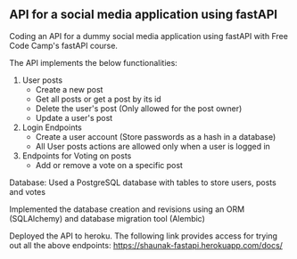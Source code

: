 ## API for a social media application using fastAPI
Coding an API for a dummy social media application using fastAPI with Free Code Camp's fastAPI course.

The API implements the below functionalities:

1. User posts
    * Create a new post
    * Get all posts or get a post by its id
    * Delete the user's post (Only allowed for the post owner)
    * Update a user's post
2. Login Endpoints
    * Create a user account (Store passwords as a hash in a database)
    * All User posts actions are allowed only when a user is logged in
3. Endpoints for Voting on posts
    * Add or remove a vote on a specific post

Database: Used a PostgreSQL database with tables to store users, posts and votes

Implemented the database creation and revisions using an ORM (SQLAlchemy) and database migration tool (Alembic)

Deployed the API to heroku. The following link provides access for trying out all the above endpoints: https://shaunak-fastapi.herokuapp.com/docs/
